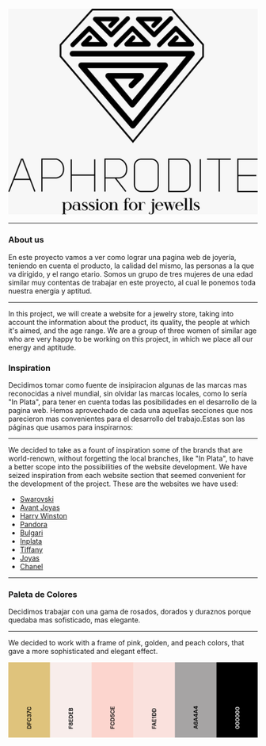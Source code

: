 
![Aphrodite](/imagenes_readme/logo.jpeg)

****
### About us

En este proyecto vamos a ver como lograr una pagina web de joyería, teniendo en cuenta el producto, la calidad del mismo, las personas a la que va dirigido, y el rango etario.
Somos un grupo de tres mujeres de una edad similar muy contentas de trabajar en este proyecto, al cual le ponemos toda nuestra energía y aptitud.

-----------

In this project, we will create a website for a jewelry store, taking into account the information about the product, its quality, the people at which it's aimed, and the age range.
We are a group of three women of similar age who are very happy to be working on this project, in which we place all our energy and aptitude.
### Inspiration

Decidimos tomar como fuente de insipiracion algunas de las marcas mas reconocidas a nivel mundial, sin olvidar las marcas locales, como lo sería "In Plata", para tener en cuenta todas las posibilidades en el desarrollo de la pagina web. Hemos aprovechado de cada una aquellas secciones que nos parecieron mas convenientes para el desarrollo del trabajo.Estas son las páginas que usamos para inspirarnos:

----------

We decided to take as a fount of inspiration some of the brands that are world-renown, without forgetting the local branches, like "In Plata", to have a better scope into the possibilities of the website development. We have seized inspiration from each website section that seemed convenient for the development of the project.
These are the websites we have used:

- [Swarovski](https://www.swarovski.com.ar/)
- [Avant Joyas](https://avantjoyas.com/ )
- [Harry Winston](https://www.harrywinston.com/en )
- [Pandora](https://www.pandoraoficial.com.ar/ )
- [Bulgari](https://www.bulgari.com/)
- [Inplata](https://inplata.com/)
- [Tiffany](https://www.tiffany.com/)
- [Joyas](https://www.instagram.com/joyaslakshmi/?utm_medium=copy_link )
- [Chanel](https://www.chanel.com/)


****
### Paleta de Colores

Decidimos trabajar con una gama de rosados, dorados y duraznos porque quedaba mas sofisticado, mas elegante.

----------

We decided to work with a frame of pink, golden, and peach colors, that gave a more sophisticated and elegant effect.

![Paleta de Colores](/imagenes_readme/PAL.png)